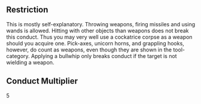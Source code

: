 ## Restriction

This is mostly self-explanatory. Throwing weapons, firing missiles and using wands is allowed. Hitting with other objects than weapons does not break this conduct. Thus you may very well use a cockatrice corpse as a weapon should you acquire one. Pick-axes, unicorn horns, and grappling hooks, however, do count as weapons, even though they are shown in the tool-category. Applying a bullwhip only breaks conduct if the target is not wielding a weapon.

## Conduct Multiplier

5